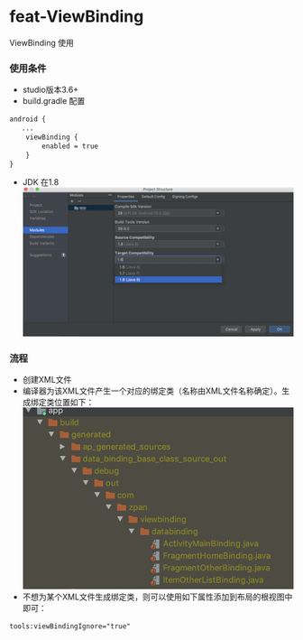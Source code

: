 # feat-ViewBinding
ViewBinding 使用

### 使用条件
- studio版本3.6+
- build.gradle 配置
~~~
android {
   ...
    viewBinding {
        enabled = true
    }
}
~~~
- JDK 在1.8
![JDK](https://github.com/0119zp/feat-ViewBinding/blob/master/JDK%E8%AE%BE%E7%BD%AE.png)

### 流程
- 创建XML文件
- 编译器为该XML文件产生一个对应的绑定类（名称由XML文件名称确定）。生成绑定类位置如下：
![绑定类位置](https://github.com/0119zp/feat-ViewBinding/blob/master/%E7%BB%91%E5%AE%9A%E7%B1%BB%E4%BD%8D%E7%BD%AE.png)
- 不想为某个XML文件生成绑定类，则可以使用如下属性添加到布局的根视图中即可：
~~~
tools:viewBindingIgnore="true"
~~~


